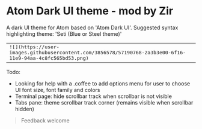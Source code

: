 # Atom Dark UI theme - mod by Zir

A dark UI theme for Atom based on 'Atom Dark UI'.
Suggested syntax highlighting theme: 'Seti (Blue or Steel theme)'

<table><tr><td><kbd>![](https://user-images.githubusercontent.com/3856578/57190768-2a3b3e00-6f16-11e9-94aa-4c8fc565bd53.png)</kbd></td></tr></table>

Todo:
* Looking for help with a .coffee to add options menu for user to choose UI font size, font family and colors
* Terminal page: hide scrollbar track when scrollbar is not visible
* Tabs pane: theme scrollbar track corner (remains visible when scrollbar hidden)

> Feedback welcome
